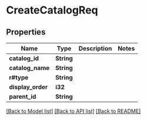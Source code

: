 # CreateCatalogReq

## Properties

Name | Type | Description | Notes
------------ | ------------- | ------------- | -------------
**catalog_id** | **String** |  | 
**catalog_name** | **String** |  | 
**r#type** | **String** |  | 
**display_order** | **i32** |  | 
**parent_id** | **String** |  | 

[[Back to Model list]](../README.md#documentation-for-models) [[Back to API list]](../README.md#documentation-for-api-endpoints) [[Back to README]](../README.md)


